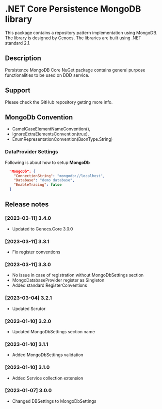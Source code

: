 # .NET Core Persistence MongoDB library

This package contains a repository pattern implementation using MongoDB. The library is designed by Genocs.
The libraries are built using .NET standard 2.1.


## Description

Persistence MongoDB Core NuGet package contains general purpose functionalities to be used on DDD service.


## Support

Please check the GitHub repository getting more info.

## MongoDb Convention

- CamelCaseElementNameConvention(),
- IgnoreExtraElementsConvention(true),
- EnumRepresentationConvention(BsonType.String)

### DataProvider Settings
Following is about how to setup **MongoDb**

``` json
  "MongoDb": {
    "ConnectionString": "mongodb://localhost",
    "Database": "demo_database",
    "EnableTracing": false
  }
```

## Release notes

### [2023-03-11] 3.4.0
- Updated to Genocs.Core 3.0.0

### [2023-03-11] 3.3.1
- Fix register conventions

### [2023-03-11] 3.3.0
- No issue in case of registration without MongoDbSettings section
- MongoDatabaseProvider register as Singleton
- Added standard RegisterConventions

### [2023-03-04] 3.2.1
- Updated Scrutor

### [2023-01-10] 3.2.0
- Updated MongoDbSettings section name

### [2023-01-10] 3.1.1
- Added MongoDbSettings validation

### [2023-01-10] 3.1.0
- Added Service collection extension

### [2023-01-07] 3.0.0
- Changed DBSettings to MongoDbSettings